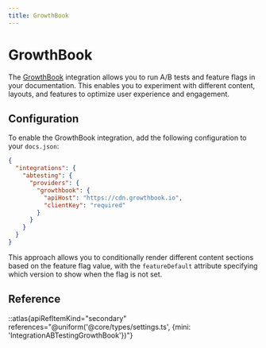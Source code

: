 ```yaml
---
title: GrowthBook
---
```


# GrowthBook

The [GrowthBook](https://growthbook.io) integration allows you to run A/B tests and feature flags in your documentation. This enables you to experiment with different content, layouts, and features to optimize user experience and engagement.

## Configuration

To enable the GrowthBook integration, add the following configuration to your `docs.json`:

```json
{
  "integrations": {
    "abtesting": {
      "providers": {
        "growthbook": {
          "apiHost": "https://cdn.growthbook.io",
          "clientKey": "required"
        }
      }
    }
  }
}
```

This approach allows you to conditionally render different content sections based on the feature flag value, with the `featureDefault` attribute specifying which version to show when the flag is not set.

## Reference
::atlas{apiRefItemKind="secondary" references="@uniform('@core/types/settings.ts', {mini: 'IntegrationABTestingGrowthBook'})"}